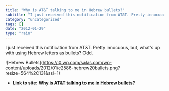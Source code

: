 ```yaml
---
title: "Why is AT&T talking to me in Hebrew bullets?"
subtitle: "I just received this notification from AT&T. Pretty innocuous, but, what's up"
category: "uncategorized"
tags: []
date: "2012-01-29"
type: "rain"
---
```

I just received this notification from AT&T. Pretty innocuous, but, what's up
with using Hebrew letters as bullets? Odd.

![Hebrew Bullets](https://i0.wp.com/salas.com/wp-
content/uploads/2012/01/c2586-hebrew20bullets.png?resize=564%2C131&ssl=1)


* **Link to site:** **[Why is AT&T talking to me in Hebrew bullets?](None)**
